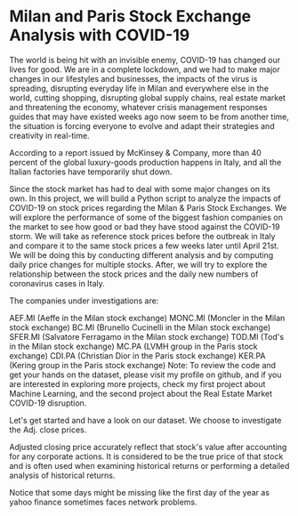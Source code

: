 # Milan and Paris Stock Exchange Analysis with COVID-19

The world is being hit with an invisible enemy, COVID-19 has changed our lives for good. We are in a complete lockdown, and we had to make major changes in our lifestyles and businesses, the impacts of the virus is spreading, disrupting everyday life in Milan and everywhere else in the world, cutting shopping, disrupting global supply chains, real estate market and threatening the economy, whatever crisis management responses guides that may have existed weeks ago now seem to be from another time, the situation is forcing everyone to evolve and adapt their strategies and creativity in real-time. 

According to a report issued by McKinsey & Company, more than 40 percent of the global luxury-goods production happens in Italy, and all the Italian factories have temporarily shut down.

Since the stock market has had to deal with some major changes on its own. In this project, we will build a Python script to analyze the impacts of COVID-19 on stock prices regarding the Milan & Paris Stock Exchanges. We will explore the performance of some of the biggest fashion companies on the market to see how good or bad they have stood against the COVID-19 storm. We will take as reference stock prices before the outbreak in Italy and compare it to the same stock prices a few weeks later until April 21st. We will be doing this by conducting different analysis and by computing daily price changes for multiple stocks. After, we will try to explore the relationship between the stock prices and the daily new numbers of coronavirus cases in Italy.

The companies under investigations are:

AEF.MI (Aeffe in the Milan stock exchange)
MONC.MI (Moncler in the Milan stock exchange)
BC.MI (Brunello Cucinelli in the Milan stock exchange)
SFER.MI (Salvatore Ferragamo in the Milan stock exchange)
TOD.MI (Tod's in the Milan stock exchange)
MC.PA (LVMH group in the Paris stock exchange)
CDI.PA (Christian Dior in the Paris stock exchange)
KER.PA (Kering group in the Paris stock exchange)
Note: To review the code and get your hands on the dataset, please visit my profile on github, and if you are interested in exploring more projects, check my first project about Machine Learning, and the second project about the Real Estate Market COVID-19 disruption.

Let's get started and have a look on our dataset. We choose to investigate the Adj. close prices.

Adjusted closing price accurately reflect that stock's value after accounting for any corporate actions. It is considered to be the true price of that stock and is often used when examining historical returns or performing a detailed analysis of historical returns.

Notice that some days might be missing like the first day of the year as yahoo finance sometimes faces network problems.

